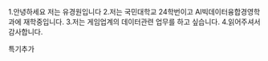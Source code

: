 1.안녕하세요 저는 유경원입니다
2.저는 국민대학교 24학번이고 AI빅데이터융합경영학과에 재학중입니다.
3.저는 게임업계의 데이터관련 업무를 하고 싶습니다.
4.읽어주셔서 감사합니다.

특기추가